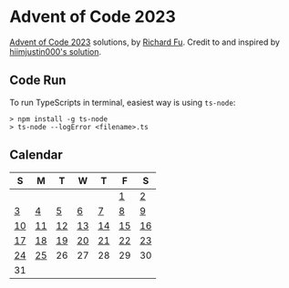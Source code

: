 # Advent of Code 2023
[Advent of Code 2023](https://adventocode.com/2023) solutions, by [Richard Fu](https://github.com/furic/). Credit to and inspired by [hiimjustin000's solution](https://github.com/hiimjustin000/advent-of-code).

## Code Run
To run TypeScripts in terminal, easiest way is using `ts-node`:
```
> npm install -g ts-node
> ts-node --logError <filename>.ts
```

## Calendar
| S | M | T | W | T | F | S |
|---|---|---|---|---|---|---|
|   |   |   |   |   | [1](./01) | [2](./02) |
| [3](./03) | [4](./04) | [5](./05) | [6](./06) | [7](./07) | [8](./08) | [9](./09) |
| [10](./10) | [11](./11) | [12](./12) | [13](./13) | [14](./14) | [15](./15) | [16](./16) |
| [17](./17) | [18](./18) | [19](./19) | [20](./20) | [21](./21) | [22](./22) | [23](./23) |
| [24](./24) | [25](./25) | 26 | 27 | 28 | 29 | 30 |
| 31 |   |   |   |   |   |   |

